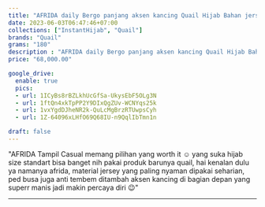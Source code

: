 ```yaml
---
title: "AFRIDA daily Bergo panjang aksen kancing Quail Hijab Bahan jersey"
date: 2023-06-03T06:47:46+07:00
collections: ["InstantHijab", "Quail"]
brands: "Quail"
grams: "180"
description : "AFRIDA daily Bergo panjang aksen kancing Quail Hijab Bahan jersey"
price: "68,000.00"

google_drive:
  enable: true
  pics:
  - url: 1ICyBs8rBZLkhUcGfSa-UkysEbF5OLg3N
  - url: 1ftQn4xkTpPP2Y9DIxQgZUv-WCNYqs25k
  - url: 1vxYgdDJheNR2k-QuLcMgBrzRTUwpsCyh
  - url: 1Z-64096xLHfO69Q68IU-n9QqlIbTmn1n

draft: false
---
```


"AFRIDA
Tampil Casual memang pilihan yang worth it ☺️ yang suka hijab size standart bisa banget nih pakai produk barunya quail, hai kenalan dulu ya namanya afrida, material jersey yang paling nyaman dipakai seharian, ped busa juga anti tembem ditambah aksen kancing di bagian depan yang superr manis jadi makin percaya diri 😉"

---    
 
